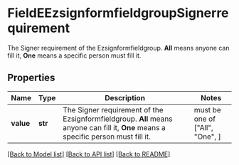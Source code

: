 # FieldEEzsignformfieldgroupSignerrequirement

The Signer requirement of the Ezsignformfieldgroup. **All** means anyone can fill it, **One** means a specific person must fill it.

## Properties
Name | Type | Description | Notes
------------ | ------------- | ------------- | -------------
**value** | **str** | The Signer requirement of the Ezsignformfieldgroup. **All** means anyone can fill it, **One** means a specific person must fill it. |  must be one of ["All", "One", ]

[[Back to Model list]](../README.md#documentation-for-models) [[Back to API list]](../README.md#documentation-for-api-endpoints) [[Back to README]](../README.md)


